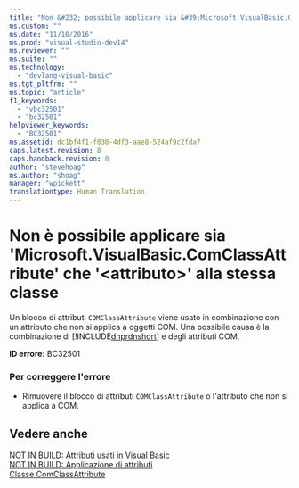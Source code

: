 ```yaml
---
title: "Non &#232; possibile applicare sia &#39;Microsoft.VisualBasic.ComClassAttribute&#39; che &#39;&lt;attributo&gt;&#39; alla stessa classe | Microsoft Docs"
ms.custom: ""
ms.date: "11/10/2016"
ms.prod: "visual-studio-dev14"
ms.reviewer: ""
ms.suite: ""
ms.technology: 
  - "devlang-visual-basic"
ms.tgt_pltfrm: ""
ms.topic: "article"
f1_keywords: 
  - "vbc32501"
  - "bc32501"
helpviewer_keywords: 
  - "BC32501"
ms.assetid: dc1bf4f1-f030-4df3-aae8-524af9c2fda7
caps.latest.revision: 8
caps.handback.revision: 8
author: "stevehoag"
ms.author: "shoag"
manager: "wpickett"
translationtype: Human Translation
---
```

# Non &#232; possibile applicare sia &#39;Microsoft.VisualBasic.ComClassAttribute&#39; che &#39;&lt;attributo&gt;&#39; alla stessa classe
Un blocco di attributi `COMClassAttribute` viene usato in combinazione con un attributo che non si applica a oggetti COM. Una possibile causa è la combinazione di [!INCLUDE[dnprdnshort](../../csharp/getting-started/includes/dnprdnshort_md.md)] e degli attributi COM.  
  
 **ID errore:** BC32501  
  
### Per correggere l'errore  
  
-   Rimuovere il blocco di attributi `COMClassAttribute` o l'attributo che non si applica a COM.  
  
## Vedere anche  
 [NOT IN BUILD: Attributi usati in Visual Basic](http://msdn.microsoft.com/it-it/22231318-8a40-49af-9245-e0aab723563b)   
 [NOT IN BUILD: Applicazione di attributi](http://msdn.microsoft.com/it-it/2b1703ed-4437-49b3-bc0b-568094324f47)   
 [Classe ComClassAttribute](http://msdn.microsoft.com/it-it/5c2f0835-9210-47dc-bc59-5c1769953574)